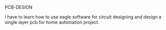 PCB-DESIGN
 
I have to learn how to use eagle software for circuit designing and design a single layer pcb for home automation project. 
